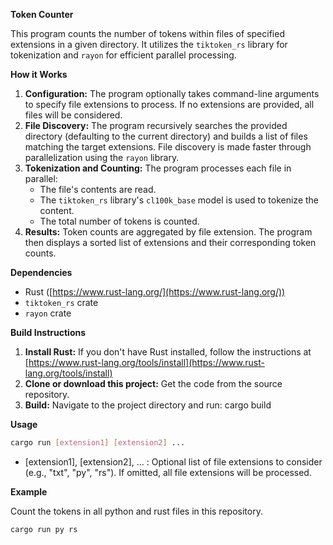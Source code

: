 **Token Counter**

This program counts the number of tokens within files of specified extensions in a given directory. It utilizes the `tiktoken_rs` library for tokenization and `rayon` for efficient parallel processing.

**How it Works**

1. **Configuration:** The program optionally takes command-line arguments to specify file extensions to process. If no extensions are provided, all files will be considered.
2. **File Discovery:** The program recursively searches the provided directory (defaulting to the current directory) and builds a list of files matching the target extensions. File discovery is made faster through parallelization using the `rayon` library.
3. **Tokenization and Counting:** The program processes each file in parallel:
     * The file's contents are read.
     * The `tiktoken_rs` library's `cl100k_base` model is used to tokenize the content.
     * The total number of tokens is counted.
4. **Results:** Token counts are aggregated by file extension. The program then displays a sorted list of extensions and their corresponding token counts.

**Dependencies**

* Rust ([https://www.rust-lang.org/](https://www.rust-lang.org/))
* `tiktoken_rs` crate
* `rayon` crate

**Build Instructions**

1. **Install Rust:** If you don't have Rust installed, follow the instructions at [https://www.rust-lang.org/tools/install](https://www.rust-lang.org/tools/install)
2. **Clone or download this project:** Get the code from the source repository.
4. **Build:** Navigate to the project directory and run:
   cargo build

**Usage**
```bash
cargo run [extension1] [extension2] ...
```
* [extension1], [extension2], ... : Optional list of file extensions to consider (e.g., "txt", "py", "rs"). If omitted, all file extensions will be processed.

**Example**

Count the tokens in all python and rust files in this repository.

```bash
cargo run py rs
```
